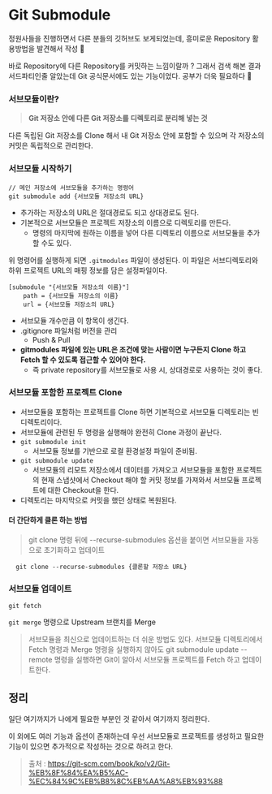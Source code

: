 # Git Submodule 

정원사들을 진행하면서 다른 분들의 깃허브도 보게되었는데, 흥미로운 Repository 활용방법을 발견해서 작성 🫡

바로 Repository에 다른 Repository를 커밋하는 느낌이랄까 ?
그래서 검색 해본 결과 서드파티인줄 알았는데 Git 공식문서에도 있는 기능이었다. 공부가 더욱 필요하다 🤣

### 서브모듈이란?
> **Git 저장소 안에 다른 Git 저장소를 디렉토리로 분리해 넣는 것**

다른 독립된 Git 저장소를 Clone 해서 내 Git 저장소 안에 포함할 수 있으며 각 저장소의 커밋은 독립적으로 관리한다.

### 서브모듈 시작하기
```
// 메인 저장소에 서브모듈을 추가하는 명령어
git submodule add {서브모듈 저장소의 URL}
```
- 추가하는 저장소의 URL은 절대경로도 되고 상대경로도 된다.
- 기본적으로 서브모듈은 프로젝트 저장소의 이름으로 디렉토리를 만든다. 
  - 명령의 마지막에 원하는 이름을 넣어 다른 디렉토리 이름으로 서브모듈을 추가할 수도 있다.


위 명령어를 실행하게 되면 `.gitmodules` 파일이 생성된다. 
이 파일은 서브디렉토리와 하위 프로젝트 URL의 매핑 정보를 담은 설정파일이다.

```
[submodule "{서브모듈 저장소의 이름}"]
    path = {서브모듈 저장소의 이름}
    url = {서브모듈 저장소의 URL}
```

- 서브모듈 개수만큼 이 항목이 생긴다. 
- .gitignore 파일처럼 버전을 관리
  - Push & Pull 
- **gitmodules 파일에 있는 URL은 조건에 맞는 사람이면 누구든지 Clone 하고 Fetch 할 수 있도록 접근할 수 있어야 한다.**
  - 즉 private repository를 서브모듈로 사용 시, 상대경로로 사용하는 것이 좋다.



### 서브모듈 포함한 프로젝트 Clone
- 서브모듈을 포함하는 프로젝트를 Clone 하면 기본적으로 서브모듈 디렉토리는 빈 디렉토리이다.
- 서브모듈에 관련된 두 명령을 실행해야 완전히 Clone 과정이 끝난다.
- `git submodule init`
  - 서브모듈 정보를 기반으로 로컬 환경설정 파일이 준비됨.
- `git submodule update`
  - 서브모듈의 리모트 저장소에서 데이터를 가져오고 서브모듈을 포함한 프로젝트의 현재 스냅샷에서 Checkout 해야 할 커밋 정보를 가져와서 서브모듈 프로젝트에 대한 Checkout을 한다.
- 디렉토리는 마지막으로 커밋을 했던 상태로 복원된다.

#### 더 간단하게 클론 하는 방법
> git clone 명령 뒤에 --recurse-submodules 옵션을 붙이면 서브모듈을 자동으로 초기화하고 업데이트

```
  git clone --recurse-submodules {클론할 저장소 URL}
```



### 서브모듈 업데이트
`git fetch`

`git merge` 명령으로 Upstream 브랜치를 Merge

> 서브모듈을 최신으로 업데이트하는 더 쉬운 방법도 있다. 서브모듈 디렉토리에서 Fetch 명령과 Merge 명령을 실행하지 않아도 git submodule update --remote 명령을 실행하면 Git이 알아서 서브모듈 프로젝트를 Fetch 하고 업데이트한다.


## 정리 
일단 여기까지가 나에게 필요한 부분인 것 같아서 여기까지 정리한다.

이 외에도 여러 기능과 옵션이 존재하는데 우선 서브모듈로 프로젝트를 생성하고 필요한 기능이 있으면 추가적으로 작성하는 것으로 하려고 한다.





> 출처 : https://git-scm.com/book/ko/v2/Git-%EB%8F%84%EA%B5%AC-%EC%84%9C%EB%B8%8C%EB%AA%A8%EB%93%88
